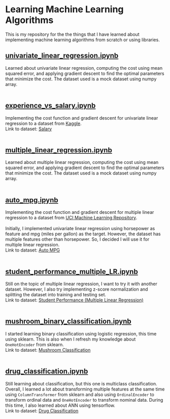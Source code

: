 # Learning Machine Learning Algorithms

This is my repository for the the things that I have learned about implementing machine learning algorithms from scratch or using libraries.

## [univariate_linear_regression.ipynb](https://github.com/ignadr/ML-Algorithms-Manual/blob/main/univariate_linear_regression.ipynb)<br />
Learned about univariate linear regression, computing the cost using mean squared error, and applying gradient descent to find the optimal parameters that minimize the cost. The dataset used is a mock dataset using numpy array.
<br />
<br />
## [experience_vs_salary.ipynb](https://github.com/ignadr/ML-Algorithms-Manual/blob/main/experience_vs_salary.ipynb)<br />
Implementing the cost function and gradient descent for univariate linear regression to a dataset from [Kaggle](https://www.kaggle.com/).<br />
Link to dataset: [Salary](https://www.kaggle.com/datasets/rsadiq/salary)
<br />
<br />
## [multiple_linear_regression.ipynb](https://github.com/ignadr/ML-Algorithms-Manual/blob/main/multiple_linear_regression.ipynb)<br />
Learned about multiple linear regression, computing the cost using mean squared error, and applying gradient descent to find the optimal parameters that minimize the cost. The dataset used is a mock dataset using numpy array.
<br />
<br />
## [auto_mpg.ipynb](https://github.com/ignadr/ML-Algorithms-Manual/blob/main/auto_mpg.ipynb)
Implementing the cost function and gradient descent for multiple linear regression to a dataset from [UCI Machine Learning Repository](https://archive.ics.uci.edu/dataset/9/auto+mpg).<br />
<br />
Initially, I implemented univariate linear regression using horsepower as feature and mpg (miles per gallon) as the target. However, the dataset has multiple features other than horsepower. So, I decided I will use it for multiple linear regression.<br />
Link to dataset: [Auto MPG](https://archive.ics.uci.edu/dataset/9/auto+mpg)
<br />
<br />
## [student_performance_multiple_LR.ipynb](https://github.com/ignadr/ML-Algorithms-Manual/blob/main/student_performance_multiple_LR.ipynb)
Still on the topic of multiple linear regression, I want to try it with another dataset. However, I also try implementing z-score normalization and splitting the dataset into training and testing set.<br />
Link to dataset: [Student Performance (Multiple Linear Regression)](https://www.kaggle.com/datasets/nikhil7280/student-performance-multiple-linear-regression)
<br />
<br />
## [mushroom_binary_classification.ipynb](https://github.com/ignadr/ML-Algorithms-Practice/blob/main/mushroom_binary_classification.ipynb)
I started learning binary classification using logistic regression, this time using sklearn. This is also when I refresh my knowledge about `OneHotEncoder` from sklearn.<br />
Link to dataset: [Mushroom Classification](https://www.kaggle.com/datasets/uciml/mushroom-classification)
<br />
<br />
## [drug_classification.ipynb](https://github.com/ignadr/ML-Algorithms-Practice/blob/main/drug_classification.ipynb)
Still learning about classification, but this one is multiclass classification. Overall, I learned a lot about transforming multiple features at the same time using `ColumnTransformer` from sklearn and also using `OrdinalEncoder` to transform ordinal data and `OneHotEncoder` to transform nominal data. During this time, I also learned about ANN using tensorflow.<br />
Link to dataset: [Drug Classification](https://www.kaggle.com/datasets/prathamtripathi/drug-classification)
